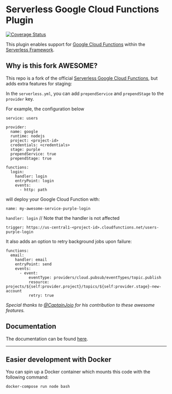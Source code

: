 # Serverless Google Cloud Functions Plugin

[![Coverage Status](https://coveralls.io/repos/github/serverless/serverless-google-cloudfunctions/badge.svg?branch=master)](https://coveralls.io/github/serverless/serverless-google-cloudfunctions?branch=master)

This plugin enables support for [Google Cloud Functions](https://cloud.google.com/functions/) within the [Serverless Framework](https://github.com/serverless/serverless).


## Why is this fork AWESOME?

This repo is a fork of the official [Serverless Google Cloud Functions](https://github.com/serverless/serverless-google-cloudfunctions),
but adds extra features for staging:

In the `serverless.yml`, you can add `prependService` and `prependStage` to the `provider` key.

For example, the configuration below

```
service: users

provider:
  name: google
  runtime: nodejs
  project: <project-id>
  credentials: <credentials>
  stage: purple
  prependService: true
  prependStage: true

functions:
  login:
    handler: login
    entryPoint: login
    events:
      - http: path
```

will deploy your Google Cloud Function with:

`name: my-awesome-service-purple-login`

`handler: login` // Note that the handler is not affected

`trigger: https://us-central1-<project-id>.cloudfunctions.net/users-purple-login `


It also adds an option to retry background jobs upon failure:
```
functions:
  email:
    handler: email
    entryPoint: send
    events:
      - event:
          eventType: providers/cloud.pubsub/eventTypes/topic.publish
          resource: projects/${self:provider.project}/topics/${self:provider.stage}-new-account
          retry: true
```

*Special thanks to [@CaptainJojo](https://github.com/CaptainJojo) for his contribution to these awesome features.*


## Documentation

The documentation can be found [here](https://serverless.com/framework/docs/providers/google).

---

## Easier development with Docker

You can spin up a Docker container which mounts this code with the following command:

```bash
docker-compose run node bash
```
